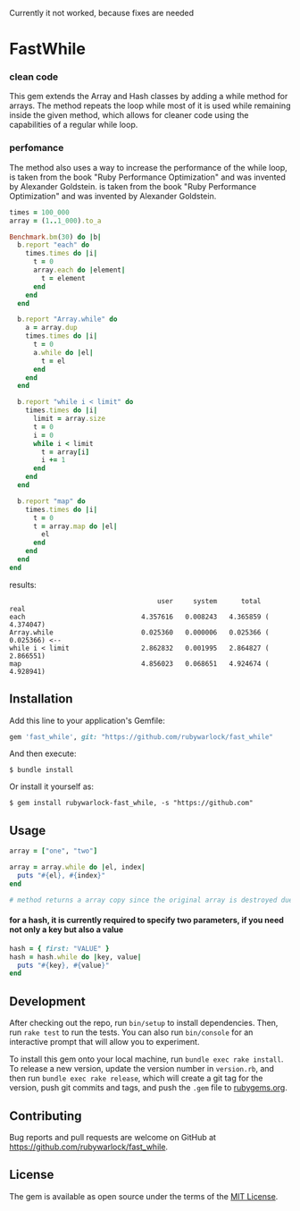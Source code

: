 Currently it not worked, because fixes are needed

# FastWhile

### clean code
This gem extends the Array and Hash classes by adding a while method for arrays.
The method repeats the loop while most of it is used while remaining inside the given method, which allows for cleaner code using the capabilities of a regular while loop.

### perfomance
The method also uses a way to increase the performance of the while loop,
is taken from the book "Ruby Performance Optimization" and was invented by Alexander Goldstein.	is taken from the book "Ruby Performance Optimization" and was invented by Alexander Goldstein.

```ruby
times = 100_000
array = (1..1_000).to_a

Benchmark.bm(30) do |b|
  b.report "each" do
    times.times do |i|
      t = 0
      array.each do |element|
        t = element
      end
    end
  end

  b.report "Array.while" do
    a = array.dup
    times.times do |i|
      t = 0
      a.while do |el|
        t = el
      end
    end
  end

  b.report "while i < limit" do
    times.times do |i|
      limit = array.size
      t = 0
      i = 0
      while i < limit
        t = array[i]
        i += 1
      end
    end
  end

  b.report "map" do
    times.times do |i|
      t = 0
      t = array.map do |el|
        el
      end
    end
  end
end
```
results:
```
                                     user     system      total        real
each                             4.357616   0.008243   4.365859 (  4.374047)
Array.while                      0.025360   0.000006   0.025366 (  0.025366) <--
while i < limit                  2.862832   0.001995   2.864827 (  2.866551)
map                              4.856023   0.068651   4.924674 (  4.928941)
```

## Installation

Add this line to your application's Gemfile:

```ruby
gem 'fast_while', git: "https://github.com/rubywarlock/fast_while"
```

And then execute:

    $ bundle install

Or install it yourself as:

    $ gem install rubywarlock-fast_while, -s "https://github.com"

## Usage
```ruby
array = ["one", "two"]

array = array.while do |el, index|
  puts "#{el}, #{index}"
end

# method returns a array copy since the original array is destroyed due to the use of the Shift method
```

#### for a hash, it is currently required to specify two parameters, if you need not only a key but also a value
```ruby
hash = { first: "VALUE" }
hash = hash.while do |key, value|
  puts "#{key}, #{value}"
end
```
## Development

After checking out the repo, run `bin/setup` to install dependencies. Then, run `rake test` to run the tests. You can also run `bin/console` for an interactive prompt that will allow you to experiment.

To install this gem onto your local machine, run `bundle exec rake install`. To release a new version, update the version number in `version.rb`, and then run `bundle exec rake release`, which will create a git tag for the version, push git commits and tags, and push the `.gem` file to [rubygems.org](https://rubygems.org).

## Contributing

Bug reports and pull requests are welcome on GitHub at https://github.com/rubywarlock/fast_while.


## License

The gem is available as open source under the terms of the [MIT License](https://opensource.org/licenses/MIT).
